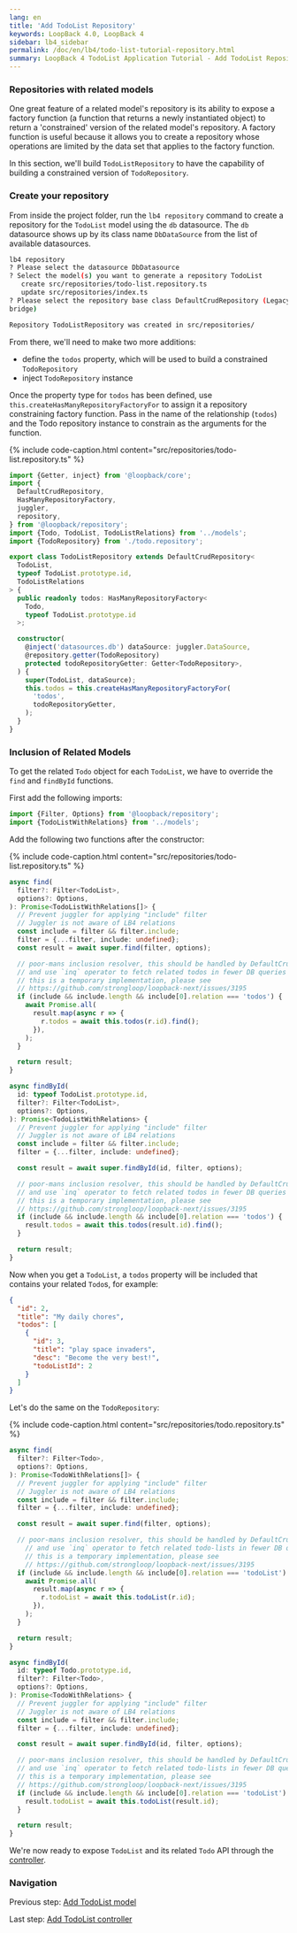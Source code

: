 ```yaml
---
lang: en
title: 'Add TodoList Repository'
keywords: LoopBack 4.0, LoopBack 4
sidebar: lb4_sidebar
permalink: /doc/en/lb4/todo-list-tutorial-repository.html
summary: LoopBack 4 TodoList Application Tutorial - Add TodoList Repository
---
```


### Repositories with related models

One great feature of a related model's repository is its ability to expose a
factory function (a function that returns a newly instantiated object) to return
a 'constrained' version of the related model's repository. A factory function is
useful because it allows you to create a repository whose operations are limited
by the data set that applies to the factory function.

In this section, we'll build `TodoListRepository` to have the capability of
building a constrained version of `TodoRepository`.

### Create your repository

From inside the project folder, run the `lb4 repository` command to create a
repository for the `TodoList` model using the `db` datasource. The `db`
datasource shows up by its class name `DbDataSource` from the list of available
datasources.

```sh
lb4 repository
? Please select the datasource DbDatasource
? Select the model(s) you want to generate a repository TodoList
   create src/repositories/todo-list.repository.ts
   update src/repositories/index.ts
? Please select the repository base class DefaultCrudRepository (Legacy juggler
bridge)

Repository TodoListRepository was created in src/repositories/
```

From there, we'll need to make two more additions:

- define the `todos` property, which will be used to build a constrained
  `TodoRepository`
- inject `TodoRepository` instance

Once the property type for `todos` has been defined, use
`this.createHasManyRepositoryFactoryFor` to assign it a repository constraining
factory function. Pass in the name of the relationship (`todos`) and the Todo
repository instance to constrain as the arguments for the function.

{% include code-caption.html content="src/repositories/todo-list.repository.ts" %}

```ts
import {Getter, inject} from '@loopback/core';
import {
  DefaultCrudRepository,
  HasManyRepositoryFactory,
  juggler,
  repository,
} from '@loopback/repository';
import {Todo, TodoList, TodoListRelations} from '../models';
import {TodoRepository} from './todo.repository';

export class TodoListRepository extends DefaultCrudRepository<
  TodoList,
  typeof TodoList.prototype.id,
  TodoListRelations
> {
  public readonly todos: HasManyRepositoryFactory<
    Todo,
    typeof TodoList.prototype.id
  >;

  constructor(
    @inject('datasources.db') dataSource: juggler.DataSource,
    @repository.getter(TodoRepository)
    protected todoRepositoryGetter: Getter<TodoRepository>,
  ) {
    super(TodoList, dataSource);
    this.todos = this.createHasManyRepositoryFactoryFor(
      'todos',
      todoRepositoryGetter,
    );
  }
}
```

### Inclusion of Related Models

To get the related `Todo` object for each `TodoList`, we have to override the
`find` and `findById` functions.

First add the following imports:

```ts
import {Filter, Options} from '@loopback/repository';
import {TodoListWithRelations} from '../models';
```

Add the following two functions after the constructor:

{% include code-caption.html content="src/repositories/todo-list.repository.ts" %}

```ts
async find(
  filter?: Filter<TodoList>,
  options?: Options,
): Promise<TodoListWithRelations[]> {
  // Prevent juggler for applying "include" filter
  // Juggler is not aware of LB4 relations
  const include = filter && filter.include;
  filter = {...filter, include: undefined};
  const result = await super.find(filter, options);

  // poor-mans inclusion resolver, this should be handled by DefaultCrudRepo
  // and use `inq` operator to fetch related todos in fewer DB queries
  // this is a temporary implementation, please see
  // https://github.com/strongloop/loopback-next/issues/3195
  if (include && include.length && include[0].relation === 'todos') {
    await Promise.all(
      result.map(async r => {
        r.todos = await this.todos(r.id).find();
      }),
    );
  }

  return result;
}

async findById(
  id: typeof TodoList.prototype.id,
  filter?: Filter<TodoList>,
  options?: Options,
): Promise<TodoListWithRelations> {
  // Prevent juggler for applying "include" filter
  // Juggler is not aware of LB4 relations
  const include = filter && filter.include;
  filter = {...filter, include: undefined};

  const result = await super.findById(id, filter, options);

  // poor-mans inclusion resolver, this should be handled by DefaultCrudRepo
  // and use `inq` operator to fetch related todos in fewer DB queries
  // this is a temporary implementation, please see
  // https://github.com/strongloop/loopback-next/issues/3195
  if (include && include.length && include[0].relation === 'todos') {
    result.todos = await this.todos(result.id).find();
  }

  return result;
}
```

Now when you get a `TodoList`, a `todos` property will be included that contains
your related `Todo`s, for example:

```json
{
  "id": 2,
  "title": "My daily chores",
  "todos": [
    {
      "id": 3,
      "title": "play space invaders",
      "desc": "Become the very best!",
      "todoListId": 2
    }
  ]
}
```

Let's do the same on the `TodoRepository`:

{% include code-caption.html content="src/repositories/todo.repository.ts" %}

```ts
async find(
  filter?: Filter<Todo>,
  options?: Options,
): Promise<TodoWithRelations[]> {
  // Prevent juggler for applying "include" filter
  // Juggler is not aware of LB4 relations
  const include = filter && filter.include;
  filter = {...filter, include: undefined};

  const result = await super.find(filter, options);

  // poor-mans inclusion resolver, this should be handled by DefaultCrudRepo
    // and use `inq` operator to fetch related todo-lists in fewer DB queries
    // this is a temporary implementation, please see
    // https://github.com/strongloop/loopback-next/issues/3195
  if (include && include.length && include[0].relation === 'todoList') {
    await Promise.all(
      result.map(async r => {
        r.todoList = await this.todoList(r.id);
      }),
    );
  }

  return result;
}

async findById(
  id: typeof Todo.prototype.id,
  filter?: Filter<Todo>,
  options?: Options,
): Promise<TodoWithRelations> {
  // Prevent juggler for applying "include" filter
  // Juggler is not aware of LB4 relations
  const include = filter && filter.include;
  filter = {...filter, include: undefined};

  const result = await super.findById(id, filter, options);

  // poor-mans inclusion resolver, this should be handled by DefaultCrudRepo
  // and use `inq` operator to fetch related todo-lists in fewer DB queries
  // this is a temporary implementation, please see
  // https://github.com/strongloop/loopback-next/issues/3195
  if (include && include.length && include[0].relation === 'todoList') {
    result.todoList = await this.todoList(result.id);
  }

  return result;
}
```

We're now ready to expose `TodoList` and its related `Todo` API through the
[controller](todo-list-tutorial-controller.md).

### Navigation

Previous step: [Add TodoList model](todo-list-tutorial-model.md)

Last step: [Add TodoList controller](todo-list-tutorial-controller.md)
